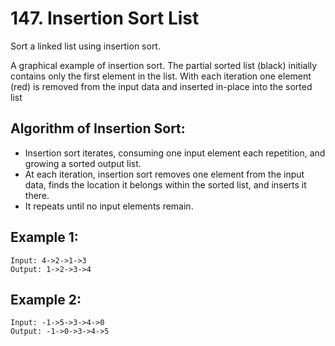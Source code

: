 # 147. Insertion Sort List

Sort a linked list using insertion sort.

A graphical example of insertion sort. The partial sorted list (black) initially contains only the first element in the list.
With each iteration one element (red) is removed from the input data and inserted in-place into the sorted list
 
## Algorithm of Insertion Sort:

* Insertion sort iterates, consuming one input element each repetition, and growing a sorted output list.
* At each iteration, insertion sort removes one element from the input data, finds the location it belongs within the sorted list, and inserts it there.
* It repeats until no input elements remain.

## Example 1:

```
Input: 4->2->1->3
Output: 1->2->3->4
```

## Example 2:

```
Input: -1->5->3->4->0
Output: -1->0->3->4->5
```